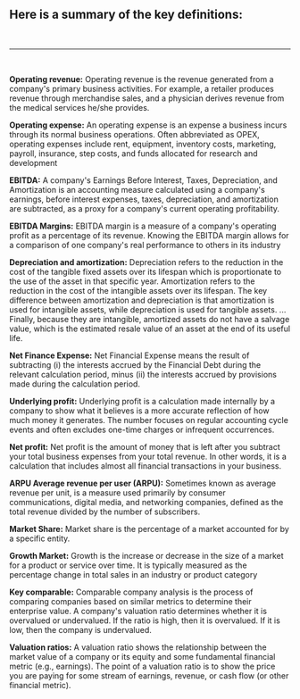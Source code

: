 <h2><b></b>Here is a summary of the key definitions:</b></h2>
<br>
<hr>
<br>

<b>Operating revenue:</b> Operating revenue is the revenue generated from a company's primary business activities. For example, a retailer produces revenue through merchandise sales, and a physician derives revenue from the medical services he/she provides.

<b>Operating expense:</b> An operating expense is an expense a business incurs through its normal business operations. Often abbreviated as OPEX, operating expenses include rent, equipment, inventory costs, marketing, payroll, insurance, step costs, and funds allocated for research and development

<b>EBITDA:</b> A company's Earnings Before Interest, Taxes, Depreciation, and Amortization is an accounting measure calculated using a company's earnings, before interest expenses, taxes, depreciation, and amortization are subtracted, as a proxy for a company's current operating profitability.

<b>EBITDA Margins:</b> EBITDA margin is a measure of a company's operating profit as a percentage of its revenue. Knowing the EBITDA margin allows for a comparison of one company's real performance to others in its industry

<b>Depreciation and amortization:</b> Depreciation refers to the reduction in the cost of the tangible fixed assets over its lifespan which is proportionate to the use of the asset in that specific year. Amortization refers to the reduction in the cost of the intangible assets over its lifespan. The key difference between amortization and depreciation is that amortization is used for intangible assets, while depreciation is used for tangible assets. ... Finally, because they are intangible, amortized assets do not have a salvage value, which is the estimated resale value of an asset at the end of its useful life.

<b>Net Finance Expense:</b> Net Financial Expense means the result of subtracting (i) the interests accrued by the Financial Debt during the relevant calculation period, minus (ii) the interests accrued by provisions made during the calculation period.

<b>Underlying profit:</b> Underlying profit is a calculation made internally by a company to show what it believes is a more accurate reflection of how much money it generates. The number focuses on regular accounting cycle events and often excludes one-time charges or infrequent occurrences.

<b>Net profit:</b> Net profit is the amount of money that is left after you subtract your total business expenses from your total revenue. In other words, it is a calculation that includes almost all financial transactions in your business.

<b>ARPU Average revenue per user <b>(ARPU):</b></b> Sometimes known as average revenue per unit, is a measure used primarily by consumer communications, digital media, and networking companies, defined as the total revenue divided by the number of subscribers.

<b>Market Share:</b> Market share is the percentage of a market accounted for by a specific entity.

<b>Growth Market:</b> Growth is the increase or decrease in the size of a market for a product or service over time. It is typically measured as the percentage change in total sales in an industry or product category

<b>Key comparable:</b> Comparable company analysis is the process of comparing companies based on similar metrics to determine their enterprise value. A company's valuation ratio determines whether it is overvalued or undervalued. If the ratio is high, then it is overvalued. If it is low, then the company is undervalued.

<b>Valuation ratios:</b> A valuation ratio shows the relationship between the market value of a company or its equity and some fundamental financial metric (e.g., earnings). The point of a valuation ratio is to show the price you are paying for some stream of earnings, revenue, or cash flow (or other financial metric).

